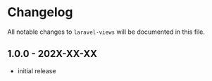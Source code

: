 # Changelog

All notable changes to `laravel-views` will be documented in this file.

## 1.0.0 - 202X-XX-XX

- initial release
